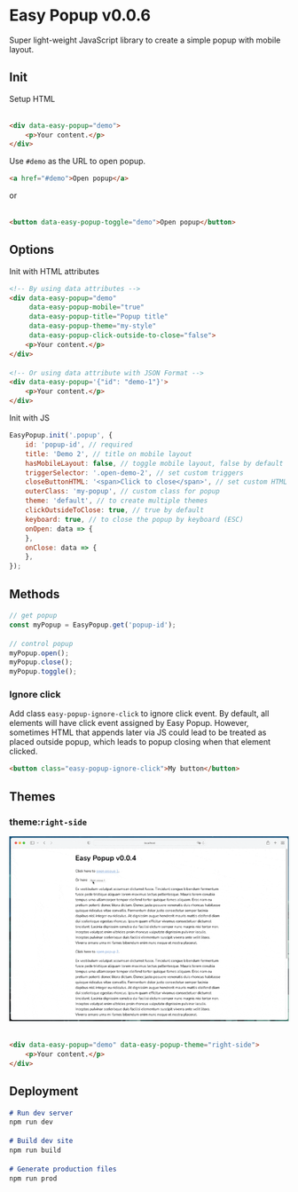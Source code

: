 # Easy Popup v0.0.6

Super light-weight JavaScript library to create a simple popup with mobile layout.

## Init

Setup HTML

```html

<div data-easy-popup="demo">
    <p>Your content.</p>
</div>
```

Use `#demo` as the URL to open popup.

```html
<a href="#demo">Open popup</a>
```

or

```html

<button data-easy-popup-toggle="demo">Open popup</button>
```

## Options

Init with HTML attributes

```html
<!-- By using data attributes -->
<div data-easy-popup="demo"
     data-easy-popup-mobile="true"
     data-easy-popup-title="Popup title"
     data-easy-popup-theme="my-style"
     data-easy-popup-click-outside-to-close="false">
    <p>Your content.</p>
</div>

<!-- Or using data attribute with JSON Format -->
<div data-easy-popup='{"id": "demo-1"}'>
    <p>Your content.</p>
</div>
```

Init with JS

```js
EasyPopup.init('.popup', {
    id: 'popup-id', // required
    title: 'Demo 2', // title on mobile layout
    hasMobileLayout: false, // toggle mobile layout, false by default
    triggerSelector: '.open-demo-2', // set custom triggers
    closeButtonHTML: '<span>Click to close</span>', // set custom HTML for close button
    outerClass: 'my-popup', // custom class for popup
    theme: 'default', // to create multiple themes
    clickOutsideToClose: true, // true by default
    keyboard: true, // to close the popup by keyboard (ESC)
    onOpen: data => {
    },
    onClose: data => {
    },
});
```

## Methods

```js
// get popup
const myPopup = EasyPopup.get('popup-id');

// control popup
myPopup.open();
myPopup.close();
myPopup.toggle();
```

### Ignore click

Add class `easy-popup-ignore-click` to ignore click event. By default, all elements will have click event assigned by
Easy Popup. However, sometimes HTML that appends later via JS could lead to be treated as placed outside popup, which
leads to popup closing when that element clicked.

```html
<button class="easy-popup-ignore-click">My button</button>
```

## Themes

### theme:`right-side`

![](public/images/easy-popup-theme-right-side.gif)

```html

<div data-easy-popup="demo" data-easy-popup-theme="right-side">
    <p>Your content.</p>
</div>
```

## Deployment

```markdown
# Run dev server
npm run dev

# Build dev site
npm run build

# Generate production files
npm run prod
```